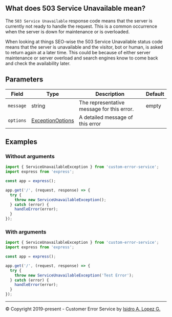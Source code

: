 ## What does 503 Service Unavailable mean?

The `503 Service Unavailable` response code means that the server is currently not ready to handle the request. This is a common occurrence when the server is down for maintenance or is overloaded.

When looking at things SEO-wise the 503 Service Unavailable status code means that the server is unavailable and the visitor, bot or human, is asked to return again at a later time. This could be because of either server maintenance or server overload and search engines know to come back and check the availability later.

## Parameters

| Field     | Type                                                             | Description                                | Default |
|-----------|------------------------------------------------------------------|--------------------------------------------|---------|
| `message` | string                                                           | The representative message for this error. | empty   |
| `options` | [ExceptionOptions](../interfaces/exception-options.interface.md) | A detailed message of this error           |         |

## Examples

### Without arguments

```typescript
import { ServiceUnavailableException } from 'custom-error-service';
import express from 'express';

const app = express();

app.get('/', (request, response) => {
  try {
    throw new ServiceUnavailableException();
  } catch (error) {
    handleError(error);
  }
});
```

### With arguments

```typescript
import { ServiceUnavailableException } from 'custom-error-service';
import express from 'express';

const app = express();

app.get('/', (request, response) => {
  try {
    throw new ServiceUnavailableException('Test Error');
  } catch (error) {
    handleError(error);
  }
});
```

---

&copy; Copyright 2019-present - Customer Error Service by [Isidro A. Lopez G.](https://ialopezg.com/)
